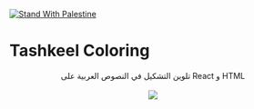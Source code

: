 [![Stand With Palestine](https://raw.githubusercontent.com/TheBSD/StandWithPalestine/main/banner-no-action.svg)](https://TheBSD.github.io/StandWithPalestine/)

# Tashkeel Coloring 
<p align='center'>
  تلوين التشكيل في النصوص العربية على React و HTML
  <br/>
  <br/>
  <img src="Screenshot from 2022-04-10 03-30-22.png" />
</p>
